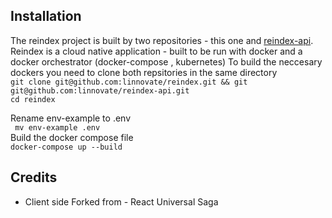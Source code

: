 

## Installation

The reindex project is built by two repositories - this one and [reindex-api](http://github.com/linnovate/reindex-api).  
Reindex is a cloud native application - built to be run with docker and a docker orchestrator (docker-compose , kubernetes)
To build the neccesary dockers you need to clone both repsitories in the same directory  
```git clone git@github.com:linnovate/reindex.git && git git@github.com:linnovate/reindex-api.git ```    
``` cd reindex ```  

Rename env-example to .env  
``` mv env-example .env```  
Build the docker compose file  
```docker-compose up --build```  


## Credits
- Client side Forked from - React Universal Saga
